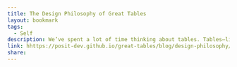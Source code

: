 ```yaml
---
title: The Design Philosophy of Great Tables
layout: bookmark
tags:
  - Self
description: We’ve spent a lot of time thinking about tables. Tables—like plots—are crucial as a last step toward presenting information.
link: hhttps://posit-dev.github.io/great-tables/blog/design-philosophy/
share:
---
```


